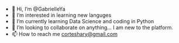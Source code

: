 - 👋 Hi, I’m @GabrielleYa
- 👀 I’m interested in learning new languges
- 🌱 I’m currently learning Data Science and coding in Python
- 💞️ I’m looking to collaborate on anything... I am new to the platform.
- 📫 How to reach me corteshary@gmail.com

<!---
GabrielleYa/GabrielleYa is a ✨ special ✨ repository because its `README.md` (this file) appears on your GitHub profile.
You can click the Preview link to take a look at your changes.
--->
